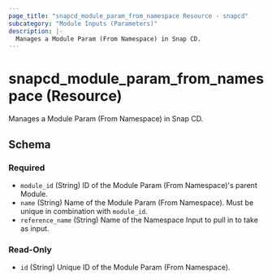 ```yaml
---
page_title: "snapcd_module_param_from_namespace Resource - snapcd"
subcategory: "Module Inputs (Parameters)"
description: |-
  Manages a Module Param (From Namespace) in Snap CD.
---
```


# snapcd_module_param_from_namespace (Resource)

Manages a Module Param (From Namespace) in Snap CD.




<!-- schema generated by tfplugindocs -->
## Schema

### Required

- `module_id` (String) ID of the Module Param (From Namespace)'s parent Module.
- `name` (String) Name of the Module Param (From Namespace).  Must be unique in combination with `module_id`.
- `reference_name` (String) Name of the Namespace Input to pull in to take as input.

### Read-Only

- `id` (String) Unique ID of the Module Param (From Namespace).
